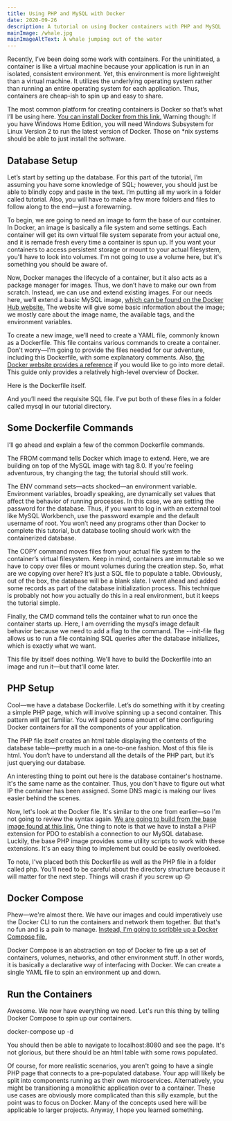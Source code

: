 ```yaml
---
title: Using PHP and MySQL with Docker
date: 2020-09-26
description: A tutorial on using Docker containers with PHP and MySQL
mainImage: /whale.jpg
mainImageAltText: A whale jumping out of the water
---
```

Recently, I’ve been doing some work with containers. For the uninitiated, a container is like a virtual machine because your application is run in an isolated, consistent environment. Yet, this environment is more lightweight than a virtual machine. It utilizes the underlying operating system rather than running an entire operating system for each application. Thus, containers are cheap-ish to spin up and easy to share.

The most common platform for creating containers is Docker so that’s what I’ll be using here. [You can install Docker from this link.](https://www.docker.com/get-started) Warning though: If you have Windows Home Edition, you will need Windows Subsystem for Linux Version 2 to run the latest version of Docker. Those on *nix systems should be able to just install the software.

## Database Setup

Let’s start by setting up the database. For this part of the tutorial, I’m assuming you have some knowledge of SQL; however, you should just be able to blindly copy and paste in the text. I’m putting all my work in a folder called tutorial. Also, you will have to make a few more folders and files to follow along to the end—just a forewarning.

To begin, we are going to need an image to form the base of our container. In Docker, an image is basically a file system and some settings. Each container will get its own virtual file system separate from your actual one, and it is remade fresh every time a container is spun up. If you want your containers to access persistent storage or mount to your actual filesystem, you'll have to look into volumes. I'm not going to use a volume here, but it's something you should be aware of.

Now, Docker manages the lifecycle of a container, but it also acts as a package manager for images. Thus, we don’t have to make our own from scratch. Instead, we can use and extend existing images. For our needs here, we’ll extend a basic MySQL image, [which can be found on the Docker Hub website.](https://hub.docker.com/_/mysql) The website will give some basic information about the image; we mostly care about the image name, the available tags, and the environment variables.

To create a new image, we’ll need to create a YAML file, commonly known as a Dockerfile. This file contains various commands to create a container. Don't worry—I’m going to provide the files needed for our adventure, including this Dockerfile, with some explanatory comments. Also, [the Docker website provides a reference](https://docs.docker.com/engine/reference/builder/) if you would like to go into more detail. This guide only provides a relatively high-level overview of Docker.

Here is the Dockerfile itself.

<script src="https://gist.github.com/froggermtp/161a68d68e10967a4e853edbeb75614e.js"></script>

And you’ll need the requisite SQL file. I’ve put both of these files in a folder called mysql in our tutorial directory.

<script src="https://gist.github.com/froggermtp/2a5b0999e7170b7fb5cd653168ecb69f.js"></script>

## Some Dockerfile Commands

I’ll go ahead and explain a few of the common Dockerfile commands.

The FROM command tells Docker which image to extend. Here, we are building on top of the MySQL image with tag 8.0. If you're feeling adventurous, try changing the tag; the tutorial should still work.

The ENV command sets—acts shocked—an environment variable. Environment variables, broadly speaking, are dynamically set values that affect the behavior of running processes. In this case, we are setting the password for the database. Thus, if you want to log in with an external tool like MySQL Workbench, use the password example and the default username of root. You won’t need any programs other than Docker to complete this tutorial, but database tooling should work with the containerized database.

The COPY command moves files from your actual file system to the container’s virtual filesystem. Keep in mind, containers are immutable so we have to copy over files or mount volumes during the creation step. So, what are we copying over here?
It’s just a SQL file to populate a table. Obviously, out of the box, the database will be a blank slate. I went ahead and added some records as part of the database initialization process. This technique is probably not how you actually do this in a real environment, but it keeps the tutorial simple.

Finally, the CMD command tells the container what to run once the container starts up. Here, I am overriding the mysql’s image default behavior because we need to add a flag to the command. The --init-file flag allows us to run a file containing SQL queries after the database initializes, which is exactly what we want.

This file by itself does nothing. We'll have to build the Dockerfile into an image and run it—but that'll come later.

## PHP Setup

Cool—we have a database Dockerfile. Let’s do something with it by creating a simple PHP page, which will involve spinning up a second container. This pattern will get familiar. You will spend some amount of time configuring Docker containers for all the components of your application.

The PHP file itself creates an html table displaying the contents of the database table—pretty much in a one-to-one fashion. Most of this file is html. You don’t have to understand all the details of the PHP part, but it’s just querying our database.

<script src="https://gist.github.com/froggermtp/bf8ae58f819368b888091757cdc802ed.js"></script>

An interesting thing to point out here is the database container's hostname. It's the same name as the container. Thus, you don't have to figure out what IP the container has been assigned. Some DNS magic is making our lives easier behind the scenes.

Now, let's look at the Docker file. It's similar to the one from earlier—so I'm not going to review the syntax again. [We are going to build from the base image found at this link.](https://hub.docker.com/_/php) One thing to note is that we have to install a PHP extension for PDO to establish a connection to our MySQL database. Luckily, the base PHP image provides some utility scripts to work with these extensions. It's an easy thing to implement but could be easily overlooked.

<script src="https://gist.github.com/froggermtp/da629c016cd8763d1610beb50bc07238.js"></script>

To note, I’ve placed both this Dockerfile as well as the PHP file in a folder called php. You'll need to be careful about the directory structure because it will matter for the next step. Things will crash if you screw up 🙃

## Docker Compose

Phew—we're almost there. We have our images and could imperatively use the Docker CLI to run the containers and network them together. But that's no fun and is a pain to manage. [Instead, I'm going to scribble up a Docker Compose file.](https://docs.docker.com/compose/)

Docker Compose is an abstraction on top of Docker to fire up a set of containers, volumes, networks, and other environment stuff. In other words, it is basically a declarative way of interfacing with Docker. We can create a single YAML file to spin an environment up and down.

<script src="https://gist.github.com/froggermtp/a73cb2e2a189a9b6c0ce574a37fffa63.js"></script>

## Run the Containers

Awesome. We now have everything we need. Let's run this thing by telling Docker Compose to spin up our containers.

docker-compose up -d

You should then be able to navigate to localhost:8080 and see the page. It's not glorious, but there should be an html table with some rows populated.

Of course, for more realistic scenarios, you aren't going to have a single PHP page that connects to a pre-populated database. Your app will likely be split into components running as their own microservices. Alternatively, you might be transitioning a monolithic application over to a container. These use cases are obviously more complicated than this silly example, but the point was to focus on Docker. Many of the concepts used here will be applicable to larger projects. Anyway, I hope you learned something.
